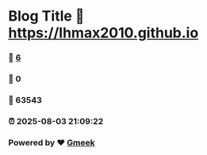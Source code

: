 # Blog Title :link: https://lhmax2010.github.io 
### :page_facing_up: [6](https://lhmax2010.github.io/tag.html) 
### :speech_balloon: 0 
### :hibiscus: 63543 
### :alarm_clock: 2025-08-03 21:09:22 
### Powered by :heart: [Gmeek](https://github.com/Meekdai/Gmeek)
